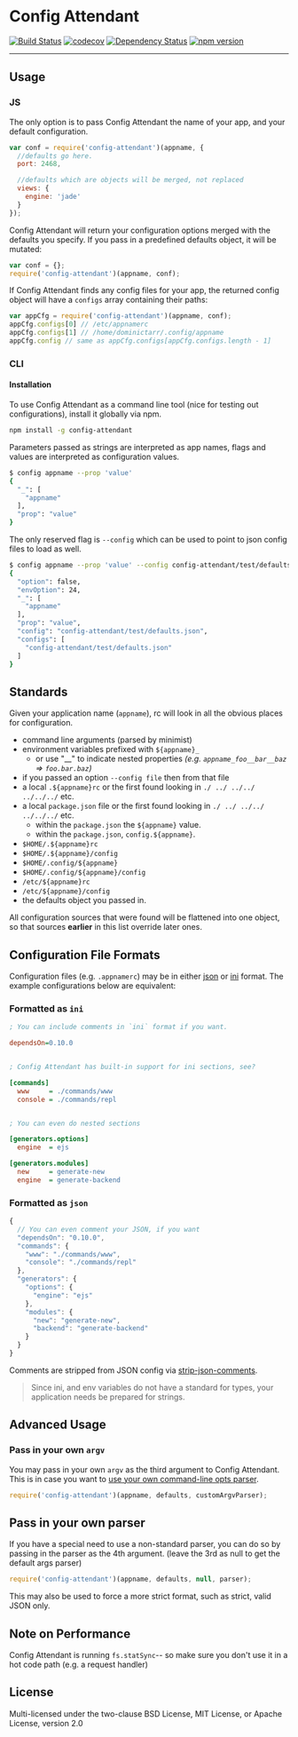 # Config Attendant

[![Build Status](https://travis-ci.org/GarthDB/config-attendant.svg?branch=master)](https://travis-ci.org/GarthDB/config-attendant) [![codecov](https://codecov.io/gh/GarthDB/config-attendant/branch/master/graph/badge.svg)](https://codecov.io/gh/GarthDB/config-attendant) [![Dependency Status](https://david-dm.org/GarthDB/config-attendant.svg)](https://david-dm.org/GarthDB/config-attendant) [![npm version](https://badge.fury.io/js/config-attendant.svg)](https://badge.fury.io/js/config-attendant)

---

## Usage

### JS

The only option is to pass Config Attendant the name of your app, and your default configuration.

```js
var conf = require('config-attendant')(appname, {
  //defaults go here.
  port: 2468,

  //defaults which are objects will be merged, not replaced
  views: {
    engine: 'jade'
  }
});
```

Config Attendant will return your configuration options merged with the defaults you specify.
If you pass in a predefined defaults object, it will be mutated:

```js
var conf = {};
require('config-attendant')(appname, conf);
```

If Config Attendant finds any config files for your app, the returned config object will have
a `configs` array containing their paths:

```js
var appCfg = require('config-attendant')(appname, conf);
appCfg.configs[0] // /etc/appnamerc
appCfg.configs[1] // /home/dominictarr/.config/appname
appCfg.config // same as appCfg.configs[appCfg.configs.length - 1]
```

### CLI

#### Installation

To use Config Attendant as a command line tool (nice for testing out configurations), install it globally via npm.

```sh
npm install -g config-attendant
```

Parameters passed as strings are interpreted as app names, flags and values are interpreted as configuration values.

```sh
$ config appname --prop 'value'
{
  "_": [
    "appname"
  ],
  "prop": "value"
}
```

The only reserved flag is `--config` which can be used to point to json config files to load as well.

```sh
$ config appname --prop 'value' --config config-attendant/test/defaults.json
{
  "option": false,
  "envOption": 24,
  "_": [
    "appname"
  ],
  "prop": "value",
  "config": "config-attendant/test/defaults.json",
  "configs": [
    "config-attendant/test/defaults.json"
  ]
}
```

## Standards

Given your application name (`appname`), rc will look in all the obvious places for configuration.

  * command line arguments (parsed by minimist)
  * environment variables prefixed with `${appname}_`
    * or use "\_\_" to indicate nested properties
      _(e.g. `appname_foo__bar__baz` => `foo.bar.baz`)_
  * if you passed an option `--config file` then from that file
  * a local `.${appname}rc` or the first found looking in `./ ../ ../../ ../../../` etc.
  * a local `package.json` file or the first found looking in `./ ../ ../../ ../../../` etc.
    * within the `package.json` the `${appname}` value.
    * within the `package.json`, `config.${appname}`.
  * `$HOME/.${appname}rc`
  * `$HOME/.${appname}/config`
  * `$HOME/.config/${appname}`
  * `$HOME/.config/${appname}/config`
  * `/etc/${appname}rc`
  * `/etc/${appname}/config`
  * the defaults object you passed in.

All configuration sources that were found will be flattened into one object,
so that sources **earlier** in this list override later ones.

## Configuration File Formats

Configuration files (e.g. `.appnamerc`) may be in either [json](http://json.org/example) or [ini](http://en.wikipedia.org/wiki/INI_file) format. The example configurations below are equivalent:

### Formatted as `ini`

```ini
; You can include comments in `ini` format if you want.

dependsOn=0.10.0


; Config Attendant has built-in support for ini sections, see?

[commands]
  www     = ./commands/www
  console = ./commands/repl


; You can even do nested sections

[generators.options]
  engine  = ejs

[generators.modules]
  new     = generate-new
  engine  = generate-backend

```

### Formatted as `json`

```js
{
  // You can even comment your JSON, if you want
  "dependsOn": "0.10.0",
  "commands": {
    "www": "./commands/www",
    "console": "./commands/repl"
  },
  "generators": {
    "options": {
      "engine": "ejs"
    },
    "modules": {
      "new": "generate-new",
      "backend": "generate-backend"
    }
  }
}
```

Comments are stripped from JSON config via [strip-json-comments](https://github.com/sindresorhus/strip-json-comments).

> Since ini, and env variables do not have a standard for types, your application needs be prepared for strings.

## Advanced Usage

### Pass in your own `argv`

You may pass in your own `argv` as the third argument to Config Attendant.  This is in case you want to [use your own command-line opts parser](https://github.com/dominictarr/rc/pull/12).

```js
require('config-attendant')(appname, defaults, customArgvParser);
```

## Pass in your own parser

If you have a special need to use a non-standard parser,
you can do so by passing in the parser as the 4th argument.
(leave the 3rd as null to get the default args parser)

```js
require('config-attendant')(appname, defaults, null, parser);
```

This may also be used to force a more strict format,
such as strict, valid JSON only.

## Note on Performance

Config Attendant is running `fs.statSync`-- so make sure you don't use it in a hot code path (e.g. a request handler)

## License

Multi-licensed under the two-clause BSD License, MIT License, or Apache License, version 2.0
